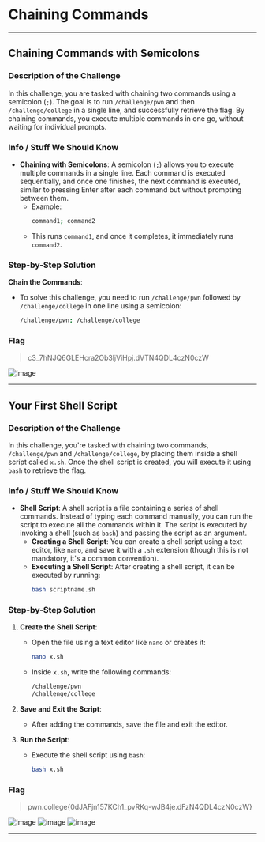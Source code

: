 # Chaining Commands

---

## Chaining Commands with Semicolons

### Description of the Challenge
In this challenge, you are tasked with chaining two commands using a semicolon (`;`). The goal is to run `/challenge/pwn` and then `/challenge/college` in a single line, and successfully retrieve the flag. By chaining commands, you execute multiple commands in one go, without waiting for individual prompts.

### Info / Stuff We Should Know
- **Chaining with Semicolons**: A semicolon (`;`) allows you to execute multiple commands in a single line. Each command is executed sequentially, and once one finishes, the next command is executed, similar to pressing Enter after each command but without prompting between them.
  - Example:
    ```bash
    command1; command2
    ```
  - This runs `command1`, and once it completes, it immediately runs `command2`.

### Step-by-Step Solution

 **Chain the Commands**:
   - To solve this challenge, you need to run `/challenge/pwn` followed by `/challenge/college` in one line using a semicolon:
     ```bash
     /challenge/pwn; /challenge/college
     ```

### Flag

> c3_7hNJQ6GLEHcra2Ob3ljViHpj.dVTN4QDL4czN0czW

![image](https://github.com/user-attachments/assets/e3dfce85-5182-420a-9a07-f3cc67902f42)

---

## Your First Shell Script

### Description of the Challenge
In this challenge, you're tasked with chaining two commands, `/challenge/pwn` and `/challenge/college`, by placing them inside a shell script called `x.sh`. Once the shell script is created, you will execute it using `bash` to retrieve the flag.

### Info / Stuff We Should Know
- **Shell Script**: A shell script is a file containing a series of shell commands. Instead of typing each command manually, you can run the script to execute all the commands within it. The script is executed by invoking a shell (such as `bash`) and passing the script as an argument.
  - **Creating a Shell Script**: You can create a shell script using a text editor, like `nano`, and save it with a `.sh` extension (though this is not mandatory, it's a common convention).
  - **Executing a Shell Script**: After creating a shell script, it can be executed by running:
    ```bash
    bash scriptname.sh
    ```

### Step-by-Step Solution

1. **Create the Shell Script**:
   - Open the file using a text editor like `nano` or creates it:
     ```bash
     nano x.sh
     ```
   - Inside `x.sh`, write the following commands:
     ```bash
     /challenge/pwn
     /challenge/college
     ```

2. **Save and Exit the Script**:
   - After adding the commands, save the file and exit the editor.

3. **Run the Script**:
   - Execute the shell script using `bash`:
     ```bash
     bash x.sh
     ```
### Flag

> pwn.college{0dJAFjn157KCh1_pvRKq-wJB4je.dFzN4QDL4czN0czW}

![image](https://github.com/user-attachments/assets/b3d24007-8ce5-4424-b343-da200c93df31)
![image](https://github.com/user-attachments/assets/cafa9392-518a-4539-88a7-2ce8c1084bcc)
![image](https://github.com/user-attachments/assets/8981aec6-b033-4dd3-8418-6a899acb0927)

---


